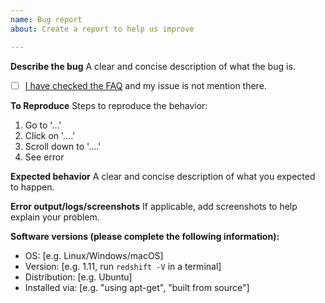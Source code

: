 ```yaml
---
name: Bug report
about: Create a report to help us improve

---
```


**Describe the bug**
A clear and concise description of what the bug is.

- [ ] [I have checked the FAQ](https://github.com/jonls/redshift/blob/master/README.md#faq) and my issue is not mention there.

**To Reproduce**
Steps to reproduce the behavior:
1. Go to '...'
2. Click on '....'
3. Scroll down to '....'
4. See error

**Expected behavior**
A clear and concise description of what you expected to happen.

**Error output/logs/screenshots**
If applicable, add screenshots to help explain your problem.

**Software versions (please complete the following information):**
 - OS: [e.g. Linux/Windows/macOS]
 - Version: [e.g. 1.11, run `redshift -V` in a terminal]
 - Distribution: [e.g. Ubuntu]
 - Installed via: [e.g. "using apt-get", "built from source"]
